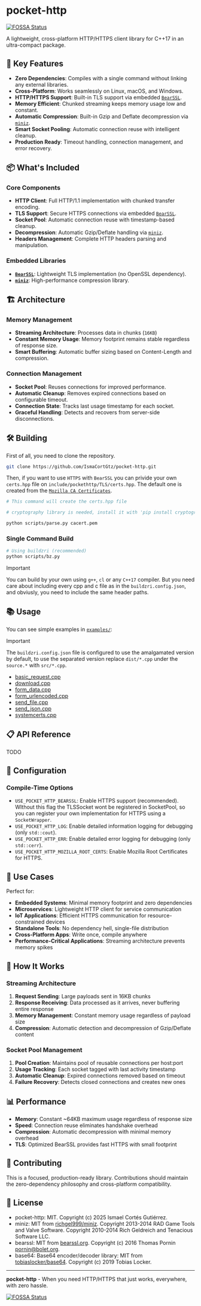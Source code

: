 # pocket-http
[![FOSSA Status](https://app.fossa.com/api/projects/git%2Bgithub.com%2FIsmaCortGtz%2Fpocket-http.svg?type=shield)](https://app.fossa.com/projects/git%2Bgithub.com%2FIsmaCortGtz%2Fpocket-http?ref=badge_shield)


A lightweight, cross-platform HTTP/HTTPS client library for C++17 in an ultra-compact package.

## 🚀 Key Features

- **Zero Dependencies**: Compiles with a single command without linking any external libraries.
- **Cross-Platform**: Works seamlessly on Linux, macOS, and Windows.
- **HTTP/HTTPS Support**: Built-in TLS support via embedded [`BearSSL`](https://bearssl.org/).
- **Memory Efficient**: Chunked streaming keeps memory usage low and constant.
- **Automatic Compression**: Built-in Gzip and Deflate decompression via [`miniz`](https://github.com/richgel999/miniz).
- **Smart Socket Pooling**: Automatic connection reuse with intelligent cleanup.
- **Production Ready**: Timeout handling, connection management, and error recovery.

## 📦 What's Included

### Core Components

- **HTTP Client**: Full HTTP/1.1 implementation with chunked transfer encoding.
- **TLS Support**: Secure HTTPS connections via embedded [`BearSSL`](https://bearssl.org/).
- **Socket Pool**: Automatic connection reuse with timestamp-based cleanup.
- **Decompression**: Automatic Gzip/Deflate handling via [`miniz`](https://github.com/richgel999/miniz).
- **Headers Management**: Complete HTTP headers parsing and manipulation.

### Embedded Libraries

- [**`BearSSL`**](https://bearssl.org/): Lightweight TLS implementation (no OpenSSL dependency).
- [**`miniz`**](https://github.com/richgel999/miniz): High-performance compression library.

## 🏗️ Architecture

### Memory Management

- **Streaming Architecture**: Processes data in chunks (`16KB`)
- **Constant Memory Usage**: Memory footprint remains stable regardless of response size.
- **Smart Buffering**: Automatic buffer sizing based on Content-Length and compression.

### Connection Management

- **Socket Pool**: Reuses connections for improved performance.
- **Automatic Cleanup**: Removes expired connections based on configurable timeout.
- **Connection State**: Tracks last usage timestamp for each socket.
- **Graceful Handling**: Detects and recovers from server-side disconnections.

## 🛠️ Building

First of all, you need to clone the repository.

```bash
git clone https://github.com/IsmaCortGtz/pocket-http.git
```

Then, if you want to use `HTTPS` with `BearSSL` you can privide your own `certs.hpp` file on `include/pockethttp/TLS/certs.hpp`. The default one is created from the [`Mozilla CA Certificates`](https://curl.se/docs/caextract.html).

```bash
# This command will create the certs.hpp file

# cryptography library is needed, install it with 'pip install cryptography'

python scripts/parse.py cacert.pem
```

### Single Command Build

```bash
# Using buildzri (recommended)
python scripts/bz.py
```

> [!IMPORTANT]  
> You can build by your own using `g++`, `cl` or any `C++17` compiler. But you need care about including every cpp and c file as in the `buildzri.config.json`, and obviusly, you need to include the same header paths.

## 📚 Usage

You can see simple examples in [`examples/`](./examples/):

> [!IMPORTANT]  
> The `buildzri.config.json` file is configured to use the amalgamated version by default, to use the separated version replace `dist/*.cpp` under the `source.*` with `src/*.cpp`.

- [basic_request.cpp](./examples/basic_request.cpp)
- [download.cpp](./examples/download.cpp)
- [form_data.cpp](./examples/form_data.cpp)
- [form_urlencoded.cpp](./examples/form_urlencoded.cpp)
- [send_file.cpp](./examples/send_file.cpp)
- [send_json.cpp](./examples/send_json.cpp)
- [systemcerts.cpp](./examples/systemcerts.cpp)

## 📋 API Reference

TODO

## 🔧 Configuration

### Compile-Time Options

- `USE_POCKET_HTTP_BEARSSL`: Enable HTTPS support (recommended). WIthout this flag the TLSSocket wont be registered in SocketPool, so you can register your own implementation for HTTPS using a `SocketWrapper`.
- `USE_POCKET_HTTP_LOG`: Enable detailed information logging for debugging (only `std::cout`).
- `USE_POCKET_HTTP_ERR`: Enable detailed error logging for debugging (only `std::cerr`).
- `USE_POCKET_HTTP_MOZILLA_ROOT_CERTS`: Enable Mozilla Root Certificates for HTTPS.

## 🎯 Use Cases

Perfect for:

- **Embedded Systems**: Minimal memory footprint and zero dependencies
- **Microservices**: Lightweight HTTP client for service communication  
- **IoT Applications**: Efficient HTTPS communication for resource-constrained devices
- **Standalone Tools**: No dependency hell, single-file distribution
- **Cross-Platform Apps**: Write once, compile anywhere
- **Performance-Critical Applications**: Streaming architecture prevents memory spikes

## 🔄 How It Works

### Streaming Architecture

1. **Request Sending**: Large payloads sent in 16KB chunks
2. **Response Receiving**: Data processed as it arrives, never buffering entire response
3. **Memory Management**: Constant memory usage regardless of payload size
4. **Compression**: Automatic detection and decompression of Gzip/Deflate content

### Socket Pool Management

1. **Pool Creation**: Maintains pool of reusable connections per host:port
2. **Usage Tracking**: Each socket tagged with last activity timestamp
3. **Automatic Cleanup**: Expired connections removed based on timeout
4. **Failure Recovery**: Detects closed connections and creates new ones

## 📊 Performance

- **Memory**: Constant ~64KB maximum usage regardless of response size
- **Speed**: Connection reuse eliminates handshake overhead  
- **Compression**: Automatic decompression with minimal memory overhead
- **TLS**: Optimized BearSSL provides fast HTTPS with small footprint

## 🤝 Contributing

This is a focused, production-ready library. Contributions should maintain the zero-dependency philosophy and cross-platform compatibility.

## 📜 License

- pocket-http: MIT. Copyright (c) 2025 Ismael Cortés Gutiérrez.
- miniz: MIT from [richgel999/miniz](https://github.com/richgel999/miniz). 
Copyright 2013-2014 RAD Game Tools and Valve Software. Copyright 2010-2014 Rich Geldreich and Tenacious Software LLC.
- bearssl: MIT from [bearssl.org](https://bearssl.org/). 
Copyright (c) 2016 Thomas Pornin <pornin@bolet.org>.
- base64: Base64 encoder/decoder library: MIT from [tobiaslocker/base64](). Copyright (c) 2019 Tobias Locker.

---

**pocket-http** - When you need HTTP/HTTPS that just works, everywhere, with zero hassle.


[![FOSSA Status](https://app.fossa.com/api/projects/git%2Bgithub.com%2FIsmaCortGtz%2Fpocket-http.svg?type=large)](https://app.fossa.com/projects/git%2Bgithub.com%2FIsmaCortGtz%2Fpocket-http?ref=badge_large)